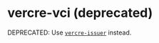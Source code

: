 # vercre-vci (deprecated)

DEPRECATED: Use [`vercre-issuer`](https://crates.io/crates/vercre-issuer) instead.
